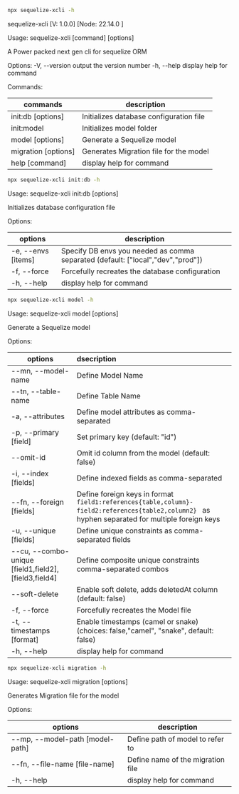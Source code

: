 ```bash
npx sequelize-xcli -h
```
sequelize-xcli [V: 1.0.0]  [Node: 22.14.0 ]

Usage: sequelize-xcli [command] [options]

A Power packed next gen cli for sequelize ORM

Options:
  -V, --version        output the version number
  -h, --help           display help for command

Commands:

| commands             | description                             |
| ------------------- | --------------------------------------- |
| init:db [options]   | Initializes database configuration file |
| init:model          | Initializes model folder                |
| model [options]     | Generate a Sequelize model              |
| migration [options] | Generates Migration file for the model  |
| help [command]      | display help for command                |




```bash
npx sequelize-xcli init:db -h
```

Usage: sequelize-xcli init:db [options]

Initializes database configuration file

Options:

| options            | description                                                                     |
| ------------------ | ------------------------------------------------------------------------------- |
| -e, --envs [items] | Specify DB envs you needed as comma separated (default: ["local","dev","prod"]) |
| -f, --force        | Forcefully recreates the database configuration                                 |
| -h, --help         | display help for command                                                        |

```bash
npx sequelize-xcli model -h
```

Usage: sequelize-xcli model [options]

Generate a Sequelize model

Options:

| options                                              | dsecription                                                                                                                                      |
| ---------------------------------------------------- | :----------------------------------------------------------------------------------------------------------------------------------------------- |
| --mn, --model-name <model-name>                      | Define Model Name                                                                                                                                |
| --tn, --table-name <table-name>                      | Define Table Name                                                                                                                                |
| -a, --attributes <attributes>                        | Define model attributes as comma-separated                                                                                                       |
| -p, --primary [field]                                | Set primary key (default: "id")                                                                                                                  |
| --omit-id                                            | Omit id column from the model (default: false)                                                                                                   |
| -i, --index [fields]                                 | Define indexed fields as comma-separated                                                                                                         |
| --fn, --foreign [fields]                             | Define foreign keys in format `field1:references{table,column}-field2:references{table2,column2} ` as hyphen separated for multiple foreign keys |
| -u, --unique [fields]                                | Define unique constraints as comma-separated fields                                                                                              |
| --cu, --combo-unique [field1,field2],[field3,field4] | Define composite unique constraints comma-separated combos                                                                                       |
| --soft-delete                                        | Enable soft delete, adds deletedAt column (default: false)                                                                                       |
| -f, --force                                          | Forcefully recreates the Model file                                                                                                              |
| -t, --timestamps [format]                            | Enable timestamps (camel or snake) (choices: false,"camel", "snake", default: false)                                                             |
| -h, --help                                           | display help for command                                                                                                                         |

```bash
npx sequelize-xcli migration -h
```

Usage: sequelize-xcli migration [options]

Generates Migration file for the model

Options:

| options                         | description                       |
| ------------------------------- | --------------------------------- |
| --mp, --model-path [model-path] | Define path of model to refer to  |
| --fn, --file-name [file-name]   | Define name of the migration file |
| -h, --help                      | display help for command          |